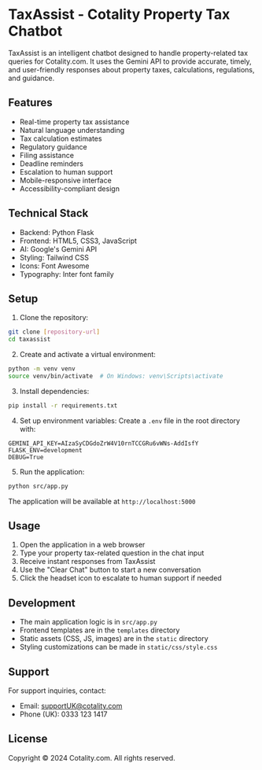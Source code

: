 # TaxAssist - Cotality Property Tax Chatbot

TaxAssist is an intelligent chatbot designed to handle property-related tax queries for Cotality.com. It uses the Gemini API to provide accurate, timely, and user-friendly responses about property taxes, calculations, regulations, and guidance.

## Features

- Real-time property tax assistance
- Natural language understanding
- Tax calculation estimates
- Regulatory guidance
- Filing assistance
- Deadline reminders
- Escalation to human support
- Mobile-responsive interface
- Accessibility-compliant design

## Technical Stack

- Backend: Python Flask
- Frontend: HTML5, CSS3, JavaScript
- AI: Google's Gemini API
- Styling: Tailwind CSS
- Icons: Font Awesome
- Typography: Inter font family

## Setup

1. Clone the repository:
```bash
git clone [repository-url]
cd taxassist
```

2. Create and activate a virtual environment:
```bash
python -m venv venv
source venv/bin/activate  # On Windows: venv\Scripts\activate
```

3. Install dependencies:
```bash
pip install -r requirements.txt
```

4. Set up environment variables:
Create a `.env` file in the root directory with:
```
GEMINI_API_KEY=AIzaSyCDGdoZrW4V10rnTCCGRu6vWNs-AddIsfY
FLASK_ENV=development
DEBUG=True
```

5. Run the application:
```bash
python src/app.py
```

The application will be available at `http://localhost:5000`

## Usage

1. Open the application in a web browser
2. Type your property tax-related question in the chat input
3. Receive instant responses from TaxAssist
4. Use the "Clear Chat" button to start a new conversation
5. Click the headset icon to escalate to human support if needed

## Development

- The main application logic is in `src/app.py`
- Frontend templates are in the `templates` directory
- Static assets (CSS, JS, images) are in the `static` directory
- Styling customizations can be made in `static/css/style.css`

## Support

For support inquiries, contact:
- Email: supportUK@cotality.com
- Phone (UK): 0333 123 1417

## License

Copyright © 2024 Cotality.com. All rights reserved.